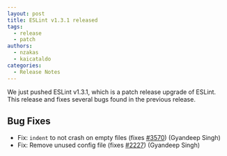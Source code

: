 ```yaml
---
layout: post
title: ESLint v1.3.1 released
tags:
  - release
  - patch
authors:
  - nzakas
  - kaicataldo
categories:
  - Release Notes
---
```


We just pushed ESLint v1.3.1, which is a patch release upgrade of ESLint. This release  and fixes several bugs found in the previous release.










## Bug Fixes


* Fix: `indent` to not crash on empty files (fixes [#3570](https://github.com/eslint/eslint/issues/3570)) (Gyandeep Singh)
* Fix: Remove unused config file (fixes [#2227](https://github.com/eslint/eslint/issues/2227)) (Gyandeep Singh)
